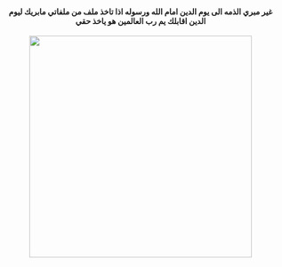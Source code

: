 

<h4 align="center">غير مبري الذمه الى يوم الدين امام الله ورسوله اذا تاخذ ملف من ملفاتي مابريك ليوم الدين اقابلك يم رب العالمين هو ياخذ حقي</h4>

<p align="center"><a href="https://t.me/H_M_Dr"><img src="https://telegra.ph/file/367d7af8c649b0a6218fb.jpg" width="400"></a></pe

